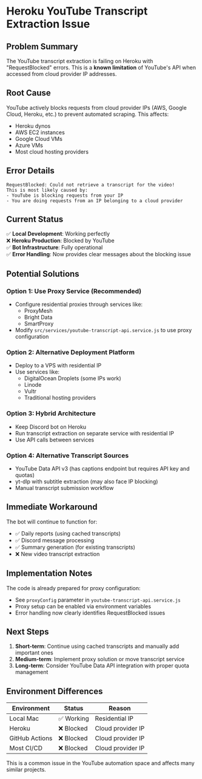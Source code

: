 # Heroku YouTube Transcript Extraction Issue

## Problem Summary

The YouTube transcript extraction is failing on Heroku with "RequestBlocked" errors. This is a **known limitation** of YouTube's API when accessed from cloud provider IP addresses.

## Root Cause

YouTube actively blocks requests from cloud provider IPs (AWS, Google Cloud, Heroku, etc.) to prevent automated scraping. This affects:
- Heroku dynos
- AWS EC2 instances  
- Google Cloud VMs
- Azure VMs
- Most cloud hosting providers

## Error Details

```
RequestBlocked: Could not retrieve a transcript for the video! 
This is most likely caused by:
- YouTube is blocking requests from your IP
- You are doing requests from an IP belonging to a cloud provider
```

## Current Status

✅ **Local Development**: Working perfectly  
❌ **Heroku Production**: Blocked by YouTube  
✅ **Bot Infrastructure**: Fully operational  
✅ **Error Handling**: Now provides clear messages about the blocking issue

## Potential Solutions

### Option 1: Use Proxy Service (Recommended)
- Configure residential proxies through services like:
  - ProxyMesh
  - Bright Data
  - SmartProxy
- Modify `src/services/youtube-transcript-api.service.js` to use proxy configuration

### Option 2: Alternative Deployment Platform
- Deploy to a VPS with residential IP
- Use services like:
  - DigitalOcean Droplets (some IPs work)
  - Linode
  - Vultr
  - Traditional hosting providers

### Option 3: Hybrid Architecture
- Keep Discord bot on Heroku
- Run transcript extraction on separate service with residential IP
- Use API calls between services

### Option 4: Alternative Transcript Sources
- YouTube Data API v3 (has captions endpoint but requires API key and quotas)
- yt-dlp with subtitle extraction (may also face IP blocking)
- Manual transcript submission workflow

## Immediate Workaround

The bot will continue to function for:
- ✅ Daily reports (using cached transcripts)
- ✅ Discord message processing
- ✅ Summary generation (for existing transcripts)
- ❌ New video transcript extraction

## Implementation Notes

The code is already prepared for proxy configuration:
- See `proxyConfig` parameter in `youtube-transcript-api.service.js`
- Proxy setup can be enabled via environment variables
- Error handling now clearly identifies RequestBlocked issues

## Next Steps

1. **Short-term**: Continue using cached transcripts and manually add important ones
2. **Medium-term**: Implement proxy solution or move transcript service
3. **Long-term**: Consider YouTube Data API integration with proper quota management

## Environment Differences

| Environment | Status | Reason |
|-------------|--------|--------|
| Local Mac | ✅ Working | Residential IP |
| Heroku | ❌ Blocked | Cloud provider IP |
| GitHub Actions | ❌ Blocked | Cloud provider IP |
| Most CI/CD | ❌ Blocked | Cloud provider IP |

This is a common issue in the YouTube automation space and affects many similar projects.
